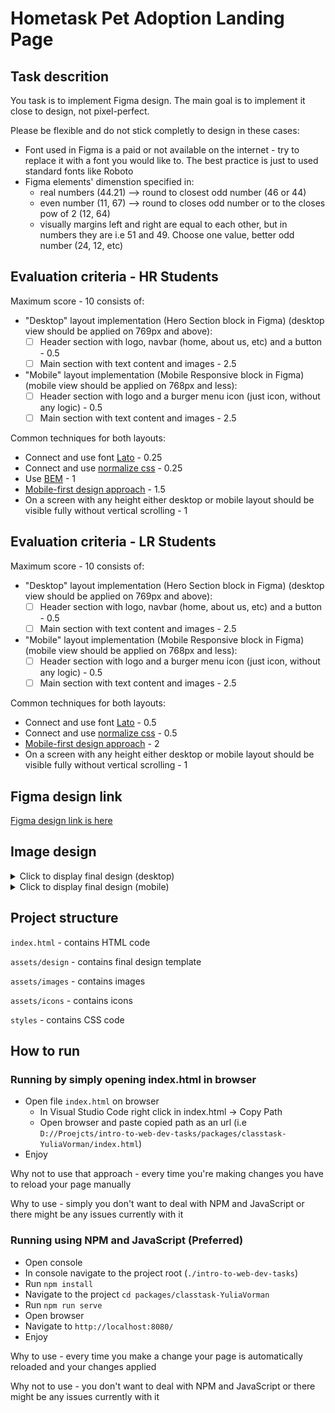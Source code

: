 # Hometask Pet Adoption Landing Page

## Task descrition

You task is to implement Figma design. The main goal is to implement it close to design, not pixel-perfect.

Please be flexible and do not stick completly to design in these cases:

- Font used in Figma is a paid or not available on the internet - try to replace it with a font you would like to. The best practice is just to used standard fonts like Roboto
- Figma elements' dimenstion specified in:
  - real numbers (44.21) --> round to closest odd number (46 or 44)
  - even number (11, 67) --> round to closes odd number or to the closes pow of 2 (12, 64)
  - visually margins left and right are equal to each other, but in numbers they are i.e 51 and 49. Choose one value, better odd number (24, 12, etc)

## Evaluation criteria - HR Students

Maximum score - 10 consists of:

- "Desktop" layout implementation (Hero Section block in Figma) (desktop view should be applied on 769px and above):
  - [ ] Header section with logo, navbar (home, about us, etc) and a button - 0.5
  - [ ] Main section with text content and images - 2.5
- "Mobile" layout implementation (Mobile Responsive block in Figma) (mobile view should be applied on 768px and less):
  - [ ] Header section with logo and a burger menu icon (just icon, without any logic) - 0.5
  - [ ] Main section with text content and images - 2.5

Common techniques for both layouts:

- Connect and use font [Lato](https://fonts.google.com/specimen/Lato) - 0.25
- Connect and use [normalize css](https://cdnjs.com/libraries/normalize) - 0.25
- Use [BEM](https://en.bem.info/methodology/) - 1
- [Mobile-first design approach](https://www.freecodecamp.org/news/taking-the-right-approach-to-responsive-web-design/) - 1.5
- On a screen with any height either desktop or mobile layout should be visible fully without vertical scrolling - 1

## Evaluation criteria - LR Students

Maximum score - 10 consists of:

- "Desktop" layout implementation (Hero Section block in Figma) (desktop view should be applied on 769px and above):
  - [ ] Header section with logo, navbar (home, about us, etc) and a button - 0.5
  - [ ] Main section with text content and images - 2.5
- "Mobile" layout implementation (Mobile Responsive block in Figma) (mobile view should be applied on 768px and less):
  - [ ] Header section with logo and a burger menu icon (just icon, without any logic) - 0.5
  - [ ] Main section with text content and images - 2.5

Common techniques for both layouts:

- Connect and use font [Lato](https://fonts.google.com/specimen/Lato) - 0.5
- Connect and use [normalize css](https://cdnjs.com/libraries/normalize) - 0.5
- [Mobile-first design approach](https://www.freecodecamp.org/news/taking-the-right-approach-to-responsive-web-design/) - 2
- On a screen with any height either desktop or mobile layout should be visible fully without vertical scrolling - 1

## Figma design link

[Figma design link is here](<https://www.figma.com/file/DFKBdnuR3osZ7VM5Jb9Go3/Pet-Adoption-Website-Modified-(Landing-Page)-(Community)>)

## Image design

<details>
<summary>Click to display final design (desktop)</summary>

![image info](assets/design/desktop.jpg)

</details>

<details>
<summary>Click to display final design (mobile)</summary>

![image info](assets/design/mobile.jpg)

</details>

## Project structure

`index.html` - contains HTML code

`assets/design` - contains final design template

`assets/images` - contains images

`assets/icons` - contains icons

`styles` - contains CSS code

## How to run

### Running by simply opening index.html in browser

- Open file `index.html` on browser
  - In Visual Studio Code right click in index.html -> Copy Path
  - Open browser and paste copied path as an url (i.e `D://Proejcts/intro-to-web-dev-tasks/packages/classtask-YuliaVorman/index.html`)
- Enjoy

Why not to use that approach - every time you're making changes you have to reload your page manually

Why to use - simply you don't want to deal with NPM and JavaScript or there might be any issues currently with it

### Running using NPM and JavaScript (Preferred)

- Open console
- In console navigate to the project root (`./intro-to-web-dev-tasks`)
- Run `npm install`
- Navigate to the project `cd packages/classtask-YuliaVorman`
- Run `npm run serve`
- Open browser
- Navigate to `http://localhost:8080/`
- Enjoy

Why to use - every time you make a change your page is automatically reloaded and your changes applied

Why not to use - you don't want to deal with NPM and JavaScript or there might be any issues currently with it
